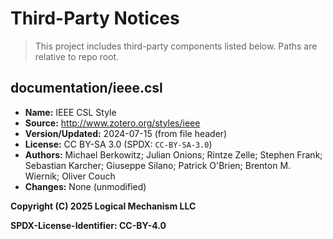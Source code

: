 # Third-Party Notices

> This project includes third-party components listed below. Paths are relative to repo root.

## documentation/ieee.csl
- **Name:** IEEE CSL Style
- **Source:** http://www.zotero.org/styles/ieee
- **Version/Updated:** 2024-07-15 (from file header)
- **License:** CC BY-SA 3.0 (SPDX: `CC-BY-SA-3.0`)
- **Authors:** Michael Berkowitz; Julian Onions; Rintze Zelle; Stephen Frank; Sebastian Karcher; Giuseppe Silano; Patrick O'Brien; Brenton M. Wiernik; Oliver Couch
- **Changes:** None (unmodified)

**Copyright (C) 2025 Logical Mechanism LLC**

**SPDX-License-Identifier: CC-BY-4.0**
